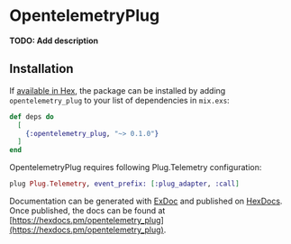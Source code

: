 # OpentelemetryPlug

**TODO: Add description**

## Installation

If [available in Hex](https://hex.pm/docs/publish), the package can be installed
by adding `opentelemetry_plug` to your list of dependencies in `mix.exs`:

```elixir
def deps do
  [
    {:opentelemetry_plug, "~> 0.1.0"}
  ]
end
```

OpentelemetryPlug requires following Plug.Telemetry configuration:
```elixir
plug Plug.Telemetry, event_prefix: [:plug_adapter, :call]
```

Documentation can be generated with [ExDoc](https://github.com/elixir-lang/ex_doc)
and published on [HexDocs](https://hexdocs.pm). Once published, the docs can
be found at [https://hexdocs.pm/opentelemetry_plug](https://hexdocs.pm/opentelemetry_plug).

